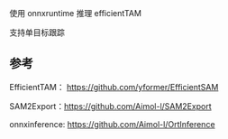 使用 onnxruntime 推理 efficientTAM

支持单目标跟踪

## 参考

EfficientTAM： https://github.com/yformer/EfficientSAM

SAM2Export：https://github.com/Aimol-l/SAM2Export

onnxinference: https://github.com/Aimol-l/OrtInference
